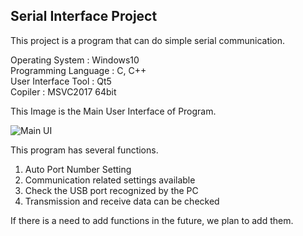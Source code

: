 ## Serial Interface Project

This project is a program that can do simple serial communication.

Operating System : Windows10  
Programming Language : C, C++  
User Interface Tool : Qt5  
Copiler : MSVC2017 64bit  

This Image is the Main User Interface of Program.

![Main UI](https://user-images.githubusercontent.com/87363461/143065923-a9e1ba50-4ec2-423b-9ffa-0e60aba7a7e1.JPG)

This program has several functions.

1. Auto Port Number Setting  
2. Communication related settings available  
3. Check the USB port recognized by the PC  
4. Transmission and receive data can be checked  

If there is a need to add functions in the future, we plan to add them.

